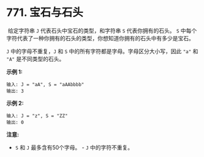 # 771. 宝石与石头

 给定字符串 `J` 代表石头中宝石的类型，和字符串 `S` 代表你拥有的石头。 `S` 中每个字符代表了一种你拥有的石头的类型，你想知道你拥有的石头中有多少是宝石。

`J` 中的字母不重复，`J` 和 `S` 中的所有字符都是字母。字母区分大小写，因此 `"a"` 和 `"A"` 是不同类型的石头。

**示例 1:**
```
输入: J = "aA", S = "aAAbbbb"
输出: 3
```
**示例 2:**
```
输入: J = "z", S = "ZZ"
输出: 0
```
**注意:**

- `S` 和 `J` 最多含有50个字母。
- `J` 中的字符不重复。